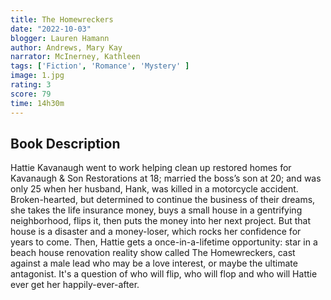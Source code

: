 ```yaml
---
title: The Homewreckers 
date: "2022-10-03"
blogger: Lauren Hamann
author: Andrews, Mary Kay
narrator: McInerney, Kathleen
tags: ['Fiction', 'Romance', 'Mystery' ]
image: 1.jpg
rating: 3
score: 79
time: 14h30m
---
```



## Book Description

Hattie Kavanaugh went to work helping clean up restored homes for Kavanaugh & Son Restorations at 18; married the boss’s son at 20; and was only 25 when her husband, Hank, was killed in a motorcycle accident.
Broken-hearted, but determined to continue the business of their dreams, she takes the life insurance money, buys a small house in a gentrifying neighborhood, flips it, then puts the money into her next project. But that house is a disaster and a money-loser, which rocks her confidence for years to come. Then, Hattie gets a once-in-a-lifetime opportunity: star in a beach house renovation reality show called The Homewreckers, cast against a male lead who may be a love interest, or maybe the ultimate antagonist. It's a question of who will flip, who will flop and who will Hattie ever get her happily-ever-after.